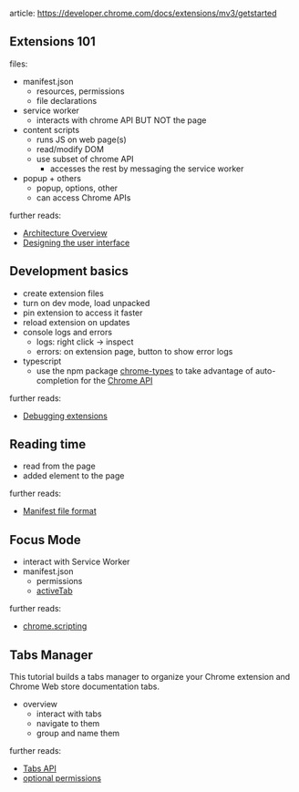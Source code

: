 article: https://developer.chrome.com/docs/extensions/mv3/getstarted

## Extensions 101

files:
- manifest.json
  - resources, permissions
  - file declarations
- service worker
  - interacts with chrome API BUT NOT the page
- content scripts
  - runs JS on web page(s)
  - read/modify DOM
  - use subset of chrome API
    - accesses the rest by messaging the service worker
- popup + others
  - popup, options, other
  - can access Chrome APIs

further reads:
- [Architecture Overview](https://developer.chrome.com/docs/extensions/mv3/architecture-overview/)
- [Designing the user interface](https://developer.chrome.com/docs/extensions/mv3/user_interface/)

## Development basics

- create extension files
- turn on dev mode, load unpacked
- pin extension to access it faster
- reload extension on updates
- console logs and errors
  - logs: right click -> inspect
  - errors: on extension page, button to show error logs
- typescript
  - use the npm package [chrome-types](https://www.npmjs.com/package/chrome-types) to take advantage of auto-completion for the [Chrome API](https://developer.chrome.com/docs/extensions/reference/)

further reads:
- [Debugging extensions](https://developer.chrome.com/docs/extensions/mv3/tut_debugging/)

## Reading time

- read from the page
- added element to the page

further reads:
- [Manifest file format](https://developer.chrome.com/docs/extensions/mv3/manifest/)

## Focus Mode

- interact with Service Worker
- manifest.json
  - permissions
   - [activeTab](https://developer.chrome.com/docs/extensions/mv3/manifest/activeTab/#what-activeTab-allows)

further reads:
- [chrome.scripting](https://developer.chrome.com/docs/extensions/reference/scripting/)


## Tabs Manager

This tutorial builds a tabs manager to organize your Chrome extension and Chrome Web store documentation tabs.

- overview
  - interact with tabs
  - navigate to them
  - group and name them

further reads:
- [Tabs API](https://developer.chrome.com/docs/extensions/reference/tabs/)
- [optional permissions](https://developer.chrome.com/docs/extensions/reference/permissions/)